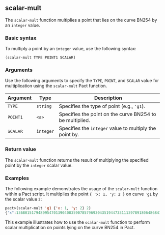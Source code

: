 ## scalar-mult
The `scalar-mult` function multiplies a point that lies on the curve BN254 by an `integer` value.

### Basic syntax

To multiply a point by an `integer` value, use the following syntax:

`(scalar-mult TYPE POINT1 SCALAR)`

### Arguments

Use the following arguments to specify the `TYPE`, `POINT`, and `SCALAR` value for multiplication using the `scalar-mult` Pact function.

| Argument | Type | Description |
| --- | --- | --- |
| `TYPE` | `string` | Specifies the type of point (e.g., `'g1`). |
| `POINT1` | `<a>` | Specifies the point on the curve BN254 to be multiplied. |
| `SCALAR` | `integer` | Specifies the `integer` value to multiply the point by. |

### Return value

The `scalar-mult` function returns the result of multiplying the specified point by the `integer` scalar value.

### Examples

The following example demonstrates the usage of the `scalar-mult` function within a Pact script. It multiplies the point `{ 'x: 1, 'y: 2 }` on curve `'g1` by the scalar value `2`:

```lisp
pact>(scalar-mult 'g1 {'x: 1, 'y: 2} 2)
{"x":1368015179489954701390400359078579693043519447331113978918064868415326638035, "y":9918110051302171585080402603319702774565515993150576347155970296011118125764}
```

This example illustrates how to use the `scalar-mult` function to perform scalar multiplication on points lying on the curve BN254 in Pact.
